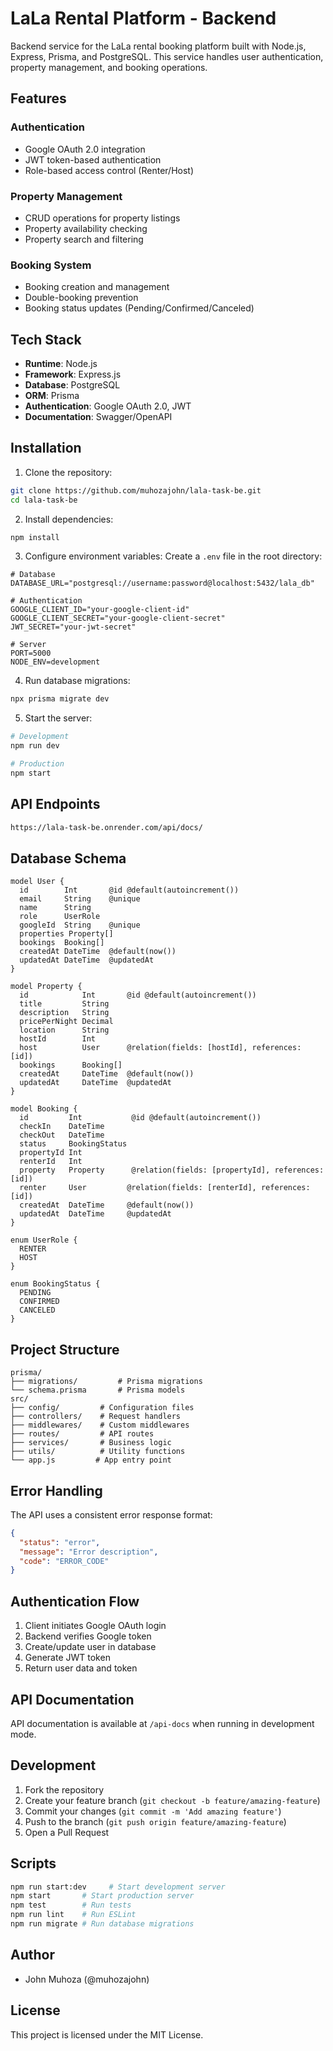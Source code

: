 # LaLa Rental Platform - Backend

Backend service for the LaLa rental booking platform built with Node.js, Express, Prisma, and PostgreSQL. This service handles user authentication, property management, and booking operations.

## Features

### Authentication
- Google OAuth 2.0 integration
- JWT token-based authentication
- Role-based access control (Renter/Host)

### Property Management
- CRUD operations for property listings
- Property availability checking
- Property search and filtering

### Booking System
- Booking creation and management
- Double-booking prevention
- Booking status updates (Pending/Confirmed/Canceled)

## Tech Stack

- **Runtime**: Node.js
- **Framework**: Express.js
- **Database**: PostgreSQL
- **ORM**: Prisma
- **Authentication**: Google OAuth 2.0, JWT
- **Documentation**: Swagger/OpenAPI

## Installation

1. Clone the repository:
```bash
git clone https://github.com/muhozajohn/lala-task-be.git
cd lala-task-be
```

2. Install dependencies:
```bash
npm install
```

3. Configure environment variables:
Create a `.env` file in the root directory:
```env
# Database
DATABASE_URL="postgresql://username:password@localhost:5432/lala_db"

# Authentication
GOOGLE_CLIENT_ID="your-google-client-id"
GOOGLE_CLIENT_SECRET="your-google-client-secret"
JWT_SECRET="your-jwt-secret"

# Server
PORT=5000
NODE_ENV=development
```

4. Run database migrations:
```bash
npx prisma migrate dev
```

5. Start the server:
```bash
# Development
npm run dev

# Production
npm start
```

## API Endpoints
```bash
https://lala-task-be.onrender.com/api/docs/
```
## Database Schema

```prisma
model User {
  id        Int       @id @default(autoincrement())
  email     String    @unique
  name      String
  role      UserRole
  googleId  String    @unique
  properties Property[]
  bookings  Booking[]
  createdAt DateTime  @default(now())
  updatedAt DateTime  @updatedAt
}

model Property {
  id            Int       @id @default(autoincrement())
  title         String
  description   String
  pricePerNight Decimal
  location      String
  hostId        Int
  host          User      @relation(fields: [hostId], references: [id])
  bookings      Booking[]
  createdAt     DateTime  @default(now())
  updatedAt     DateTime  @updatedAt
}

model Booking {
  id         Int           @id @default(autoincrement())
  checkIn    DateTime
  checkOut   DateTime
  status     BookingStatus
  propertyId Int
  renterId   Int
  property   Property      @relation(fields: [propertyId], references: [id])
  renter     User         @relation(fields: [renterId], references: [id])
  createdAt  DateTime     @default(now())
  updatedAt  DateTime     @updatedAt
}

enum UserRole {
  RENTER
  HOST
}

enum BookingStatus {
  PENDING
  CONFIRMED
  CANCELED
}
```
## Project Structure

```
prisma/
├── migrations/         # Prisma migrations
└── schema.prisma       # Prisma models
src/
├── config/         # Configuration files
├── controllers/    # Request handlers
├── middlewares/    # Custom middlewares
├── routes/         # API routes
├── services/       # Business logic
├── utils/          # Utility functions
└── app.js         # App entry point
```

## Error Handling

The API uses a consistent error response format:
```json
{
  "status": "error",
  "message": "Error description",
  "code": "ERROR_CODE"
}
```

## Authentication Flow

1. Client initiates Google OAuth login
2. Backend verifies Google token
3. Create/update user in database
4. Generate JWT token
5. Return user data and token

## API Documentation

API documentation is available at `/api-docs` when running in development mode.

## Development

1. Fork the repository
2. Create your feature branch (`git checkout -b feature/amazing-feature`)
3. Commit your changes (`git commit -m 'Add amazing feature'`)
4. Push to the branch (`git push origin feature/amazing-feature`)
5. Open a Pull Request

## Scripts

```bash
npm run start:dev     # Start development server
npm start       # Start production server
npm test        # Run tests
npm run lint    # Run ESLint
npm run migrate # Run database migrations
```

## Author

- John Muhoza (@muhozajohn)

## License

This project is licensed under the MIT License.
